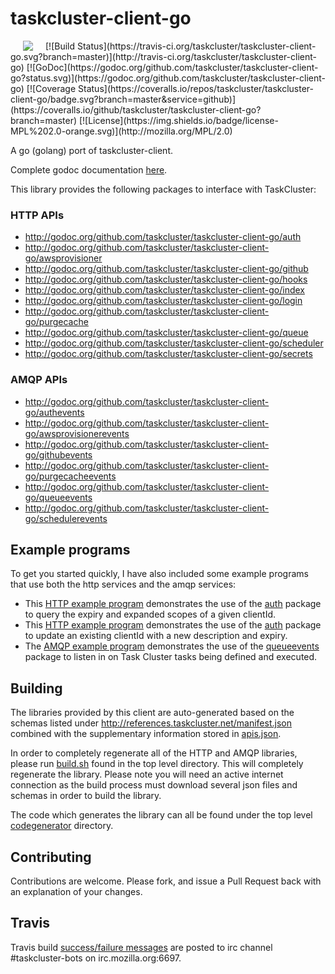 # taskcluster-client-go
<img hspace="20" align="left" src="https://tools.taskcluster.net/lib/assets/taskcluster-120.png" />
[![Build Status](https://travis-ci.org/taskcluster/taskcluster-client-go.svg?branch=master)](http://travis-ci.org/taskcluster/taskcluster-client-go)
[![GoDoc](https://godoc.org/github.com/taskcluster/taskcluster-client-go?status.svg)](https://godoc.org/github.com/taskcluster/taskcluster-client-go)
[![Coverage Status](https://coveralls.io/repos/taskcluster/taskcluster-client-go/badge.svg?branch=master&service=github)](https://coveralls.io/github/taskcluster/taskcluster-client-go?branch=master)
[![License](https://img.shields.io/badge/license-MPL%202.0-orange.svg)](http://mozilla.org/MPL/2.0)

A go (golang) port of taskcluster-client.

Complete godoc documentation [here](https://godoc.org/github.com/taskcluster/taskcluster-client-go).

This library provides the following packages to interface with TaskCluster:

### HTTP APIs
* http://godoc.org/github.com/taskcluster/taskcluster-client-go/auth
* http://godoc.org/github.com/taskcluster/taskcluster-client-go/awsprovisioner
* http://godoc.org/github.com/taskcluster/taskcluster-client-go/github
* http://godoc.org/github.com/taskcluster/taskcluster-client-go/hooks
* http://godoc.org/github.com/taskcluster/taskcluster-client-go/index
* http://godoc.org/github.com/taskcluster/taskcluster-client-go/login
* http://godoc.org/github.com/taskcluster/taskcluster-client-go/purgecache
* http://godoc.org/github.com/taskcluster/taskcluster-client-go/queue
* http://godoc.org/github.com/taskcluster/taskcluster-client-go/scheduler
* http://godoc.org/github.com/taskcluster/taskcluster-client-go/secrets

### AMQP APIs
* http://godoc.org/github.com/taskcluster/taskcluster-client-go/authevents
* http://godoc.org/github.com/taskcluster/taskcluster-client-go/awsprovisionerevents
* http://godoc.org/github.com/taskcluster/taskcluster-client-go/githubevents
* http://godoc.org/github.com/taskcluster/taskcluster-client-go/purgecacheevents
* http://godoc.org/github.com/taskcluster/taskcluster-client-go/queueevents
* http://godoc.org/github.com/taskcluster/taskcluster-client-go/schedulerevents

## Example programs

To get you started quickly, I have also included some example programs that use both the http services and the amqp services:

* This [HTTP example program](http://godoc.org/github.com/taskcluster/taskcluster-client-go/auth#example-package--Scopes) demonstrates the use of the [auth](http://godoc.org/github.com/taskcluster/taskcluster-client-go/auth) package to query the expiry and expanded scopes of a given clientId.
* This [HTTP example program](http://godoc.org/github.com/taskcluster/taskcluster-client-go/auth#example-package--UpdateClient) demonstrates the use of the [auth](http://godoc.org/github.com/taskcluster/taskcluster-client-go/auth) package to update an existing clientId with a new description and expiry.
* The [AMQP example program](http://godoc.org/github.com/taskcluster/taskcluster-client-go/queueevents#example-package--TaskClusterSniffer) demonstrates the use of the [queueevents](http://godoc.org/github.com/taskcluster/taskcluster-client-go/queueevents) package to listen in on Task Cluster tasks being defined and executed.

## Building
The libraries provided by this client are auto-generated based on the schemas listed under
http://references.taskcluster.net/manifest.json combined with the supplementary information stored in
[apis.json](https://github.com/taskcluster/taskcluster-client-go/blob/master/codegenerator/model/apis.json).

In order to completely regenerate all of the HTTP and AMQP libraries, please run [build.sh](https://github.com/taskcluster/taskcluster-client-go/blob/master/build.sh)
found in the top level directory. This will completely regenerate the library. Please note you will need an active internet connection as the build process must
download several json files and schemas in order to build the library.

The code which generates the library can all be found under the top level [codegenerator](https://github.com/taskcluster/taskcluster-client-go/tree/master/codegenerator)
directory.

## Contributing
Contributions are welcome. Please fork, and issue a Pull Request back with an explanation of your changes.

## Travis
Travis build [success/failure messages](http://travis-ci.org/taskcluster/taskcluster-client-go) are posted to irc channel #taskcluster-bots on irc.mozilla.org:6697.
